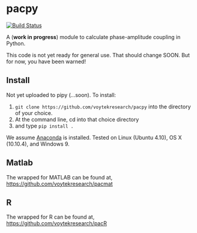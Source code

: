 # pacpy
[![Build Status](https://travis-ci.org/voytekresearch/pacpy.svg)](https://travis-ci.org/voytekresearch/pacpy)

A (__work in progress__) module to calculate phase-amplitude coupling in Python.

This code is not yet ready for general use. That should change SOON. But for now, you have been warned!

## Install

Not yet uploaded to pipy (...soon).  To install:

1. `git clone https://github.com/voytekresearch/pacpy` into the directory of your choice.
2. At the command line, cd into that choice directory
3. and type `pip install .`

We assume [Anaconda](https://store.continuum.io/cshop/anaconda/) is installed. Tested on Linux (Ubuntu 4.10), OS X (10.10.4), and Windows 9.

## Matlab

The wrapped for MATLAB can be found at, https://github.com/voytekresearch/pacmat

## R

The wrapped for R can be found at, https://github.com/voytekresearch/pacR
